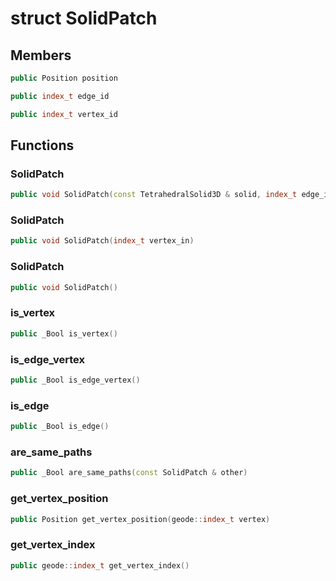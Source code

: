 # struct SolidPatch


## Members

```cpp
public Position position
```

```cpp
public index_t edge_id
```

```cpp
public index_t vertex_id
```



## Functions

### SolidPatch

```cpp
public void SolidPatch(const TetrahedralSolid3D & solid, index_t edge_in, Position position_in)
```


### SolidPatch

```cpp
public void SolidPatch(index_t vertex_in)
```


### SolidPatch

```cpp
public void SolidPatch()
```


### is_vertex

```cpp
public _Bool is_vertex()
```


### is_edge_vertex

```cpp
public _Bool is_edge_vertex()
```


### is_edge

```cpp
public _Bool is_edge()
```


### are_same_paths

```cpp
public _Bool are_same_paths(const SolidPatch & other)
```


### get_vertex_position

```cpp
public Position get_vertex_position(geode::index_t vertex)
```


### get_vertex_index

```cpp
public geode::index_t get_vertex_index()
```




